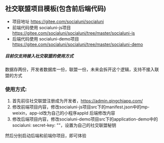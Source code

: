 ## 社交联盟项目模板(包含前后端代码)

* 项目地址 https://gitee.com/socialuni/socialuni
* 前端代码使用 socialuni-js项目 https://gitee.com/socialuni/socialuni/tree/master/socialuni-js
* 后端代码使用 socialuni-demo项目 https://gitee.com/socialuni/socialuni/tree/master/socialuni-demo

##### 目前仅支持接入社交联盟的使用方式

数据存两份，开发者数据库一份，联盟一份，未来会拆开这个逻辑，支持不接入联盟的方式

### 使用方式:

1. 首先前往社交联盟注册成为开发者，https://admin.qingchiapp.com/
2. 修改前端项目内容，修改socialuni-js项目src下的manifest.json中的mp-weixin，app-id改为自己的小程序appId
后端修改内容
3. 修改后端项目内容，修改socialuni-demo项目src下的application-demo中的
socialuni:
    secret-key: ""，设置为自己的社交联盟秘钥
   
然后分别启动后端和前端你项目，即可体验